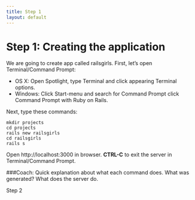 ```yaml
---
title: Step 1
layout: default
---
```


# Step 1: Creating the application
We are going to create app called railsgirls.
First, let’s open Terminal/Command Prompt:
* OS X: Open Spotlight, type Terminal and click appearing Terminal options.
* Windows: Click Start-menu and search for Command Prompt click Command Prompt with Ruby on Rails.

Next, type these commands:

    mkdir projects 
    cd projects
    rails new railsgirls 
    cd railsgirls 
    rails s

Open http://localhost:3000 in browser.
**CTRL-C** to exit the server in Terminal/Command Prompt.

###Coach: Quick explanation about what each command does. What was generated? What does the server do.

Step 2